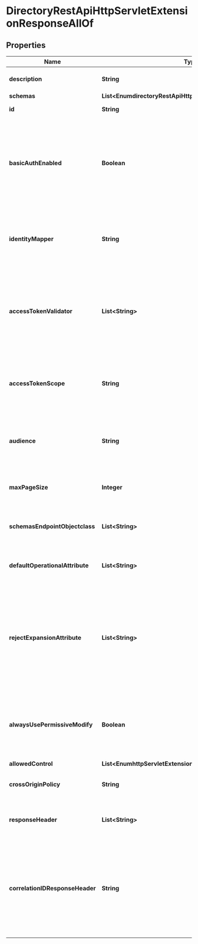 

# DirectoryRestApiHttpServletExtensionResponseAllOf


## Properties

| Name | Type | Description | Notes |
|------------ | ------------- | ------------- | -------------|
|**description** | **String** | A description for this HTTP Servlet Extension |  [optional] |
|**schemas** | **List&lt;EnumdirectoryRestApiHttpServletExtensionSchemaUrn&gt;** |  |  [optional] |
|**id** | **String** | Name of the HTTP Servlet Extension |  [optional] |
|**basicAuthEnabled** | **Boolean** | Enables HTTP Basic authentication, using a username and password. The Identity Mapper specified by the identity-mapper property will be used to map the username to a DN. |  [optional] |
|**identityMapper** | **String** | Specifies the Identity Mapper that is to be used for associating user entries with basic authentication usernames. |  [optional] |
|**accessTokenValidator** | **List&lt;String&gt;** | If specified, the Access Token Validator(s) that may be used to validate access tokens for requests submitted to this Directory REST API HTTP Servlet Extension. |  [optional] |
|**accessTokenScope** | **String** | The name of a scope that must be present in an access token accepted by the Directory REST API HTTP Servlet Extension. |  [optional] |
|**audience** | **String** | A string or URI that identifies the Directory REST API HTTP Servlet Extension in the context of OAuth2 authorization. |  [optional] |
|**maxPageSize** | **Integer** | The maximum number of entries to be returned in one page of search results. |  [optional] |
|**schemasEndpointObjectclass** | **List&lt;String&gt;** | The list of object classes which will be returned by the schemas endpoint. |  [optional] |
|**defaultOperationalAttribute** | **List&lt;String&gt;** | A set of operational attributes that will be returned with entries by default. |  [optional] |
|**rejectExpansionAttribute** | **List&lt;String&gt;** | A set of attributes which the client is not allowed to provide for the expand query parameters. This should be used for attributes that could either have a large number of values or that reference entries that are very large like groups. |  [optional] |
|**alwaysUsePermissiveModify** | **Boolean** | Indicates whether to always use permissive modify behavior for PATCH requests, even if the request did not include the permissive modify request control. |  [optional] |
|**allowedControl** | **List&lt;EnumhttpServletExtensionAllowedControlProp&gt;** |  |  [optional] |
|**crossOriginPolicy** | **String** | The cross-origin request policy to use for the HTTP Servlet Extension. |  [optional] |
|**responseHeader** | **List&lt;String&gt;** | Specifies HTTP header fields and values added to response headers for all requests. |  [optional] |
|**correlationIDResponseHeader** | **String** | Specifies the name of the HTTP response header that will contain a correlation ID value. Example values are \&quot;Correlation-Id\&quot;, \&quot;X-Amzn-Trace-Id\&quot;, and \&quot;X-Request-Id\&quot;. |  [optional] |




